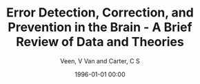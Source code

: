 ---
layout: post
title: Error Detection, Correction, and Prevention in the Brain - A Brief Review of Data and Theories

date: 1996-01-01 00:00
author: Veen, V Van and Carter, C S
tags: ["anterior cingulate cortex","attention","conflict","control","error-related negativity","errors","prefrontal cortex"]
journal: Clinical EEG and Neuroscience

link: https://doi.org/10.1177/155005940603700411

year: 2006
---